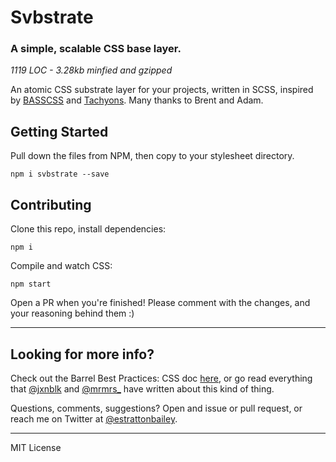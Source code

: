 # Svbstrate
### A simple, scalable CSS base layer. 
*1119 LOC - 3.28kb minfied and gzipped*

An atomic CSS substrate layer for your projects, written in SCSS, inspired by [BASSCSS](http://www.basscss.com/) and [Tachyons](http://tachyons.io/). Many thanks to Brent and Adam.

## Getting Started 
Pull down the files from NPM, then copy to your stylesheet directory.
```
npm i svbstrate --save
```

## Contributing
Clone this repo, install dependencies:
```
npm i
```
Compile and watch CSS:
```
npm start
```
Open a PR when you're finished! Please comment with the changes, and your reasoning behind them :)

* * *

## Looking for more info?
Check out the Barrel Best Practices: CSS doc [here](https://github.com/barrel/barrel-dev-best-practices/blob/master/css.md), or go read everything that [@jxnblk](https://twitter.com/jxnblk_) and [@mrmrs\_](https://twitter.com/mrmrs_) have written about this kind of thing.

Questions, comments, suggestions? Open and issue or pull request, or reach me on Twitter at [@estrattonbailey](http://twitter.com/estrattonbailey).

* * *

MIT License

